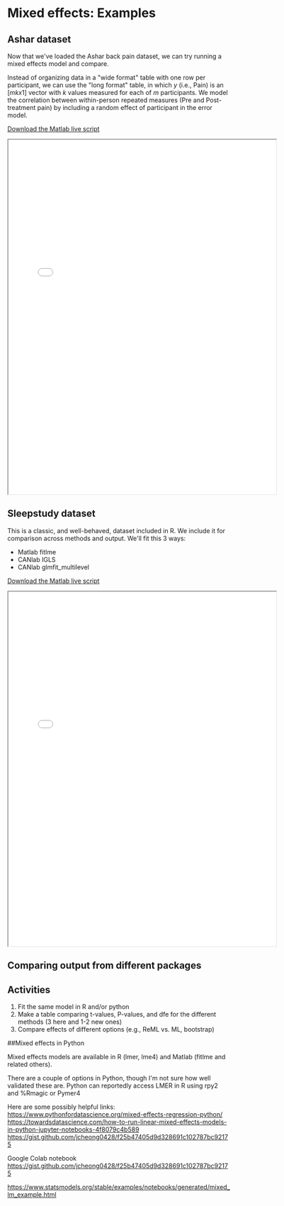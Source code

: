 # Mixed effects: Examples

## Ashar dataset

Now that we've loaded the Ashar back pain dataset, we can try running a mixed effects model and compare.

Instead of organizing data in a "wide format" table with one row per participant, we can use the "long format" table, in which $y$ (i.e., Pain) is an $[mk x 1]$ vector with $k$ values measured for each of $m$ participants. We model the correlation between within-person repeated measures (Pre and Post-treatment pain) by including a random effect of participant in the error model.

[Download the Matlab live script](matlab_live/ashar_backpain_lme_example.mlx)

<iframe src="matlab_html/ashar_backpain_lme_example.html" width="120%" height="800px"></iframe>

## Sleepstudy dataset

This is a classic, and well-behaved, dataset included in R. We include it for comparison across methods and output.
We'll fit this 3 ways:
- Matlab fitlme
- CANlab IGLS
- CANlab glmfit_multilevel

[Download the Matlab live script](matlab_live/sleepstudy_lme_example.mlx)

<iframe src="matlab_html/sleepstudy_lme_example.html" width="120%" height="800px"></iframe>

## Comparing output from different packages



## Activities
1. Fit the same model in R and/or python
2. Make a table comparing t-values, P-values, and dfe for the different methods (3 here and 1-2 new ones)
3. Compare effects of different options (e.g., ReML vs. ML, bootstrap)

##Mixed effects in Python

Mixed effects models are available in R (lmer, lme4) and Matlab (fitlme and related others).

There are a couple of options in Python, though I'm not sure how well validated these are.
Python can reportedly access LMER in R using rpy2 and %Rmagic or Pymer4

Here are some possibly helpful links:
https://www.pythonfordatascience.org/mixed-effects-regression-python/
https://towardsdatascience.com/how-to-run-linear-mixed-effects-models-in-python-jupyter-notebooks-4f8079c4b589
https://gist.github.com/jcheong0428/f25b47405d9d328691c102787bc92175

Google Colab notebook
https://gist.github.com/jcheong0428/f25b47405d9d328691c102787bc92175

https://www.statsmodels.org/stable/examples/notebooks/generated/mixed_lm_example.html
